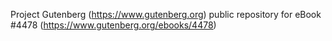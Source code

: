 Project Gutenberg (https://www.gutenberg.org) public repository for eBook #4478 (https://www.gutenberg.org/ebooks/4478)
